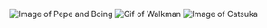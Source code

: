 ![Image of Pepe and Boing](https://pbs.twimg.com/media/C0TWTnvW8AEEH-d.jpg)
![Gif of Walkman](https://media.giphy.com/media/3o6ZtjBiVXLTqAkvkc/giphy.gif)
![Image of Catsuka](https://www.catsuka.com/interf/vignettes_news/keke_flipnote_catsuka.jpg)

